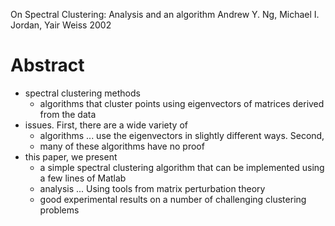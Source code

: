 On Spectral Clustering: Analysis and an algorithm
Andrew Y. Ng, Michael I. Jordan, Yair Weiss
2002

# Abstract

* spectral clustering methods 
  * algorithms that cluster points using eigenvectors of matrices derived from
    the data 
* issues. First, there are a wide variety of 
  * algorithms ... use the eigenvectors in slightly different ways.  Second,
  * many of these algorithms have no proof
* this paper, we present 
  * a simple spectral clustering algorithm that can be implemented using a few
    lines of Matlab
  * analysis ... Using tools from matrix perturbation theory
  * good experimental results on a number of challenging clustering problems
